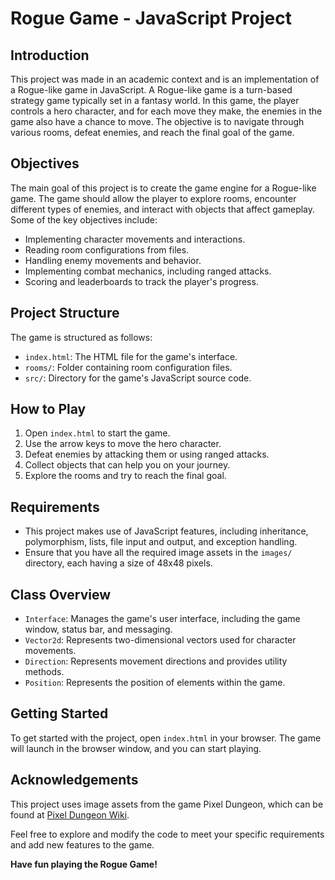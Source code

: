 # Rogue Game - JavaScript Project

## Introduction

This project was made in an academic context and is an implementation of a Rogue-like game in JavaScript. A Rogue-like game is a turn-based strategy game typically set in a fantasy world. In this game, the player controls a hero character, and for each move they make, the enemies in the game also have a chance to move. The objective is to navigate through various rooms, defeat enemies, and reach the final goal of the game.

## Objectives

The main goal of this project is to create the game engine for a Rogue-like game. The game should allow the player to explore rooms, encounter different types of enemies, and interact with objects that affect gameplay. Some of the key objectives include:

- Implementing character movements and interactions.
- Reading room configurations from files.
- Handling enemy movements and behavior.
- Implementing combat mechanics, including ranged attacks.
- Scoring and leaderboards to track the player's progress.

## Project Structure

The game is structured as follows:

- `index.html`: The HTML file for the game's interface.
- `rooms/`: Folder containing room configuration files.
- `src/`: Directory for the game's JavaScript source code.

## How to Play

1. Open `index.html` to start the game.
2. Use the arrow keys to move the hero character.
3. Defeat enemies by attacking them or using ranged attacks.
4. Collect objects that can help you on your journey.
5. Explore the rooms and try to reach the final goal.

## Requirements

- This project makes use of JavaScript features, including inheritance, polymorphism, lists, file input and output, and exception handling.
- Ensure that you have all the required image assets in the `images/` directory, each having a size of 48x48 pixels.

## Class Overview

- `Interface`: Manages the game's user interface, including the game window, status bar, and messaging.
- `Vector2d`: Represents two-dimensional vectors used for character movements.
- `Direction`: Represents movement directions and provides utility methods.
- `Position`: Represents the position of elements within the game.

## Getting Started

To get started with the project, open `index.html` in your browser. The game will launch in the browser window, and you can start playing.

## Acknowledgements

This project uses image assets from the game Pixel Dungeon, which can be found at [Pixel Dungeon Wiki](http://pixeldungeon.wikia.com/).

Feel free to explore and modify the code to meet your specific requirements and add new features to the game.

**Have fun playing the Rogue Game!**
